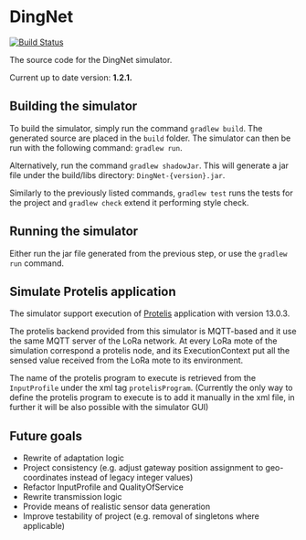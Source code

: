 # DingNet

[![Build Status](https://travis-ci.com/Placu95/DingNet.svg?branch=develop)](https://travis-ci.com/Placu95/DingNet)

The source code for the DingNet simulator.

Current up to date version: **1.2.1.**


## Building the simulator

To build the simulator, simply run the command `gradlew build`. The generated source are placed in the `build` folder.
The simulator can then be run with the following command: `gradlew run`.

Alternatively, run the command `gradlew shadowJar`. This will generate a jar file under the build/libs directory: `DingNet-{version}.jar`.

Similarly to the previously listed commands, `gradlew test` runs the tests for the project and `gradlew check` extend it performing style check.

## Running the simulator

Either run the jar file generated from the previous step, or use the `gradlew run` command.

## Simulate Protelis application

The simulator support execution of [Protelis](https://github.com/Protelis/Protelis) application with version 13.0.3.

The protelis backend provided from this simulator is MQTT-based and it use the same MQTT server of the LoRa network.
At every LoRa mote of the simulation correspond a protelis node, and its ExecutionContext put all 
the sensed value received from the LoRa mote to its environment.

The name of the protelis program to execute is retrieved from the `InputProfile` under the xml tag `protelisProgram`.
(Currently the only way to define the protelis program to execute is to add it manually in the xml file,
in further it will be also possible with the simulator GUI)

## Future goals


- Rewrite of adaptation logic
- Project consistency (e.g. adjust gateway position assignment to geo-coordinates instead of legacy integer values)
- Refactor InputProfile and QualityOfService
- Rewrite transmission logic
- Provide means of realistic sensor data generation
- Improve testability of project (e.g. removal of singletons where applicable)
